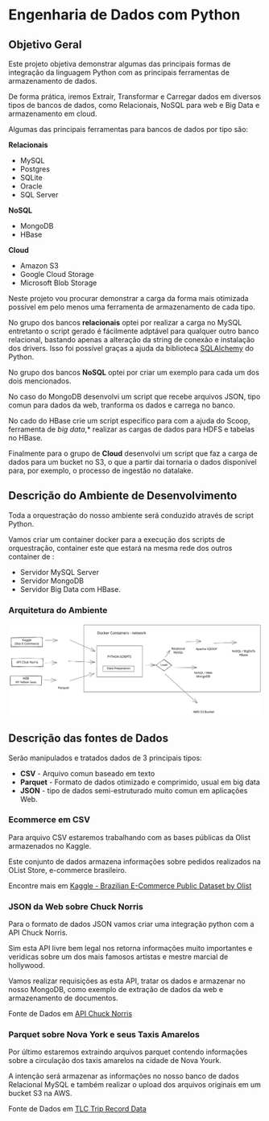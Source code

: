 # Engenharia de Dados com Python

## Objetivo Geral

Este projeto objetiva demonstrar algumas das principais formas de integração da linguagem Python com as principais ferramentas de armazenamento de dados. 

De forma prática, iremos Extrair, Transformar e Carregar dados em diversos tipos de bancos de dados, como Relacionais, NoSQL para web e Big Data e armazenamento em cloud.

Algumas das principais ferramentas para bancos de dados por tipo são:

**Relacionais**
- MySQL
- Postgres
- SQLite
- Oracle
- SQL Server

**NoSQL**
- MongoDB
- HBase

**Cloud**
- Amazon S3
- Google Cloud Storage
- Microsoft Blob Storage

Neste projeto vou procurar demonstrar a carga da forma mais otimizada possível em pelo menos uma ferramenta de armazenamento de cada tipo.

No grupo dos bancos **relacionais** optei por realizar a carga no MySQL entretanto o script gerado é fácilmente adptável para qualquer outro banco relacional, bastando apenas a alteração da string de conexão e instalação dos drivers. Isso foi possível graças a ajuda da biblioteca [SQLAlchemy](https://www.sqlalchemy.org/) do Python.

No grupo dos bancos **NoSQL** optei por criar um exemplo para cada um dos dois mencionados. 

No caso do MongoDB desenvolvi um script que recebe arquivos JSON, tipo comun para dados da web, tranforma os dados e carrega no banco. 

No cado do HBase crie um script especifico para com a ajuda do Scoop, ferramenta de *big data*,* realizar as cargas de dados para HDFS e tabelas no HBase.

Finalmente para o grupo de **Cloud** desenvolvi um script que faz a carga de dados para um bucket no S3, o que a partir dai tornaria o dados disponível para, por exemplo, o processo de ingestão no datalake.

## Descrição do Ambiente de Desenvolvimento

Toda a orquestração do nosso ambiente será conduzido através de script Python. 

Vamos criar um container docker para a execução dos scripts de orquestração, container este que estará na mesma rede dos outros container de :

- Servidor MySQL Server
- Servidor MongoDB
- Servidor Big Data com HBase.

### Arquitetura do Ambiente

![](./img/arquiteura.svg)


## Descrição das fontes de Dados

Serão manipulados e tratados dados de 3 principais tipos:
- **CSV** - Arquivo comun baseado em texto
- **Parquet** - Formato de dados otimizado e comprimido, usual em big data
- **JSON** - tipo de dados semi-estruturado muito comun em aplicações Web.

### Ecommerce em CSV

Para arquivo CSV estaremos trabalhando com as bases públicas da Olist armazenados no Kaggle. 

Este conjunto de dados armazena informações sobre pedidos realizados na OList Store, e-commerce brasileiro. 

Encontre mais em [Kaggle - Brazilian E-Commerce Public Dataset by Olist ](https://www.kaggle.com/datasets/olistbr/brazilian-ecommerce/download)

### JSON da Web sobre Chuck Norris

Para o formato de dados JSON vamos criar uma integração python com a API Chuck Norris. 

Sim esta API livre bem legal nos retorna informações muito importantes e veridicas sobre um dos mais famosos artistas e mestre marcial de hollywood. 

Vamos realizar requisições as esta API, tratar os dados e armazenar no nosso MongoDB, como exemplo de extração de dados da web e armazenamento de documentos.

Fonte de Dados em [API Chuck Norris ](https://api.chucknorris.io/#!)

### Parquet sobre Nova York e seus Taxis Amarelos

Por último estaremos extraindo arquivos parquet contendo informações sobre a circulação dos taxis amarelos na cidade de Nova Yourk. 

A intenção será armazenar as informações no nosso banco de dados Relacional MySQL e também realizar o upload dos arquivos originais em um bucket S3 na AWS. 

Fonte de Dados em [TLC Trip Record Data ](https://www1.nyc.gov/site/tlc/about/tlc-trip-record-data.page)
